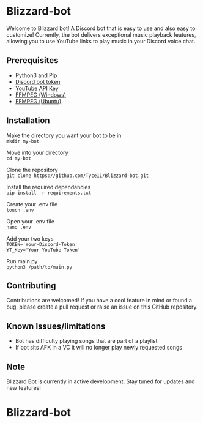 # Blizzard-bot

Welcome to Blizzard bot! A Discord bot that is easy to use and also easy to customize! Currently, the bot delivers exceptional music playback features, allowing you to use YouTube links to play music in your Discord voice chat.

## Prerequisites

+ Python3 and Pip
+ [Discord bot token](https://discordgsm.com/guide/how-to-get-a-discord-bot-token)
+ [YouTube API Key](https://developers.google.com/youtube/registering_an_application)
+ [FFMPEG (Windows)](https://phoenixnap.com/kb/ffmpeg-windows)
+ [FFMPEG (Ubuntu)](https://phoenixnap.com/kb/install-ffmpeg-ubuntu)

## Installation

Make the directory you want your bot to be in <br>
`mkdir my-bot`

Move into your directory <br>
`cd my-bot`

Clone the repository <br>
`git clone https://github.com/Tyce11/Blizzard-bot.git`

Install the required dependancies <br>
`pip install -r requirements.txt`

Create your .env file <br>
`touch .env`

Open your .env file <br>
`nano .env` 

Add your two keys <br>
`TOKEN='Your-Discord-Token'` <br>
 `YT_Key='Your-YouTube-Token'`

Run main.py <br>
`python3 /path/to/main.py`

## Contributing 

Contributions are welcomed! If you have a cool feature in mind or found a bug, please create a pull request or raise an issue on this GitHub repository. 

## Known Issues/limitations 

+ Bot has difficulty playing songs that are part of a playlist
+ If bot sits AFK in a VC it will no longer play newly requested songs
  
## Note

Blizzard Bot is currently in active development. Stay tuned for updates and new features! 
# Blizzard-bot
